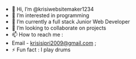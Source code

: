 - 👋 Hi, I’m @krisiwebsitemaker1234
- 👀 I’m interested in programming
- 🌱 I’m currently a full stack Junior Web Developer
- 💞️ I’m looking to collaborate on projects
- 📫 How to reach me :
- Email - krisisipri2009@gmail.com ;
- ⚡ Fun fact : I play drums

<!---
krisiwebsitemaker1234/krisiwebsitemaker1234 is a ✨ special ✨ repository because its `README.md` (this file) appears on your GitHub profile.
You can click the Preview link to take a look at your changes.
--->
